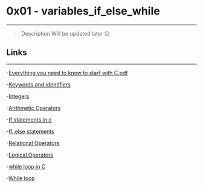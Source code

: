 # 0x01 - variables_if_else_while
---
>Description
Will be updated later 😉

## Links
---
-[Everything you need to know to start with C.pdf](https://s3.amazonaws.com/alx-intranet.hbtn.io/uploads/misc/2022/4/e0ccf91eec6b977a9e00ed384dc285df9c2772e3.pdf?X-Amz-Algorithm=AWS4-HMAC-SHA256&X-Amz-Credential=AKIARDDGGGOUSBVO6H7D%2F20230909%2Fus-east-1%2Fs3%2Faws4_request&X-Amz-Date=20230909T025146Z&X-Amz-Expires=86400&X-Amz-SignedHeaders=host&X-Amz-Signature=7bdd933e365f128ea8fa704fd3a1a66215952754d3ea9258fa9baf941e7bc06b)

-[Keywords and identifiers](https://publications.gbdirect.co.uk//c_book/chapter2/keywords_and_identifiers.html)

-[Integers](https://publications.gbdirect.co.uk//c_book/chapter2/integral_types.html)

-[Arithmetic Operators](https://www.tutorialspoint.com/cprogramming/c_arithmetic_operators.htm)

-[If statements in c](https://www.cprogramming.com/tutorial/c/lesson2.html)

-[If..else statements](https://www.tutorialspoint.com/cprogramming/if_else_statement_in_c.htm)

-[Relational Operators](https://www.tutorialspoint.com/cprogramming/c_relational_operators.htm)

-[Logical Operators](https://www.fresh2refresh.com/c-programming/c-operators-expressions/c-logical-operators/)

-[while loop in C](https://www.tutorialspoint.com/cprogramming/c_while_loop.htm)

-[While loop](https://www.youtube.com/watch?v=Ju1LYO9pkaI)
